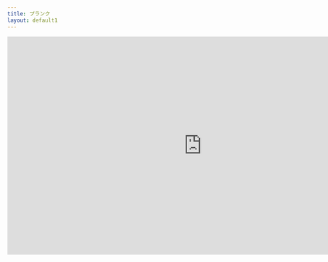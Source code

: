 ```yaml
---
title: プランク
layout: default1
---
```

<iframe width="886" height="498" src="https://www.youtube.com/embed/UgkU2S8VUX4" title="【最強プランク】初心者オススメ！腹筋を鍛える体幹トレーニング「プランク」の正しいやり方" frameborder="0" allow="accelerometer; autoplay; clipboard-write; encrypted-media; gyroscope; picture-in-picture; web-share" referrerpolicy="strict-origin-when-cross-origin" allowfullscreen></iframe>

